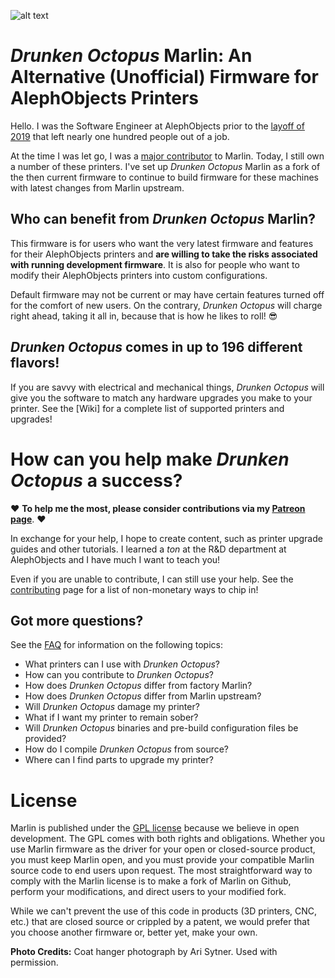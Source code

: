 ﻿![alt text][logo]

# *Drunken Octopus* Marlin: An Alternative (Unofficial) Firmware for AlephObjects Printers

Hello. I was the Software Engineer at AlephObjects prior to the [layoff of 2019] that left nearly one hundred people out of a job.

At the time I was let go, I was a [major contributor] to Marlin. Today, I still own a number of these printers. I've set up *Drunken Octopus* Marlin as a fork of the then current firmware to continue to build firmware for these machines with latest changes from Marlin upstream.

## Who can benefit from *Drunken Octopus* Marlin?

This firmware is for users who want the very latest firmware and features for their AlephObjects printers and **are willing to take the risks associated with running development firmware**. It is also for people who want to modify their AlephObjects printers into custom configurations.

Default firmware may not be current or may have certain features turned off for the comfort of new users. On the contrary, *Drunken Octopus* will charge right ahead, taking it all in, because that is how he likes to roll! :sunglasses:

## *Drunken Octopus* comes in up to 196 different flavors!

If you are savvy with electrical and mechanical things, *Drunken Octopus* will give you the software to match any hardware upgrades you make to your printer. See the [Wiki] for a complete list of supported printers and upgrades!

# How can you help make *Drunken Octopus* a success?

:heart: **To help me the most, please consider contributions via my [Patreon page]**. :heart:

In exchange for your help, I hope to create content, such as printer upgrade guides and other tutorials. I learned a *ton* at the R&D department at AlephObjects and I have much I want to teach you!

Even if you are unable to contribute, I can still use your help. See the [contributing] page for a list of non-monetary ways to chip in!

## Got more questions?

See the [FAQ] for information on the following topics:

- What printers can I use with *Drunken Octopus*?
- How can you contribute to *Drunken Octopus*?
- How does *Drunken Octopus* differ from factory Marlin?
- How does *Drunken Octopus* differ from Marlin upstream?
- Will *Drunken Octopus* damage my printer?
- What if I want my printer to remain sober?
- Will *Drunken Octopus* binaries and pre-build configuration files be provided?
- How do I compile *Drunken Octopus* from source?
- Where can I find parts to upgrade my printer?

# License

Marlin is published under the [GPL license](/LICENSE) because we believe in open development. The GPL comes with both rights and obligations. Whether you use Marlin firmware as the driver for your open or closed-source product, you must keep Marlin open, and you must provide your compatible Marlin source code to end users upon request. The most straightforward way to comply with the Marlin license is to make a fork of Marlin on Github, perform your modifications, and direct users to your modified fork.

While we can't prevent the use of this code in products (3D printers, CNC, etc.) that are closed source or crippled by a patent, we would prefer that you choose another firmware or, better yet, make your own.

**Photo Credits:** Coat hanger photograph by Ari Sytner. Used with permission.


[logo]: https://github.com/marciot/drunken-octopus-marlin/raw/master/images/drunken-octopus-small.jpg "Drunken Octopus Logo"
[layoff of 2019]: https://www.fabbaloo.com/blog/2019/10/12/the-end-of-lulzbot "The End of LulzBot (?)"
[Patreon page]: https://www.patreon.com/marciot "Marcio's Patreon Page"
[major contributor]: https://github.com/marcio-ao
[FAQ]: https://github.com/marciot/drunken-octopus-marlin/wiki/FAQ
[contributing]: https://github.com/marciot/drunken-octopus-marlin/wiki/Contributing
